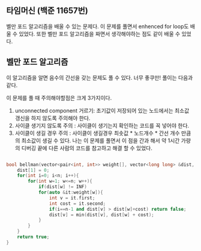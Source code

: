 ## 타임머신 (백준 11657번)

벨만 포드 알고리즘을 배울 수 있는 문제다. 이 문제를 풀면서 enhenced for loop도 배울 수 있었다. 또한 벨만 포드 알고리즘을 짜면서 생각해야하는 점도 같이 배울 수 있었다.

## 벨만 포드 알고리즘
이 알고리즘을 알면 음수의 간선을 갖는 문제도 풀 수 있다. 너무 좋쿠만!
풀이는 다음과 같다.

이 문제를 풀 때 주의해야할점은 크게 3가지이다.
1. unconnected component 거르기: 초기값이 저장되어 있는 노드에서는 최소값 갱신을 하지 않도록 주의해야 한다. 
2. 사이클 생기지 않도록 주의 : 사이클이 생기는지 확인하는 코드를 꼭 넣어야 한다.
3. 사이클이 생길 경우 주의 : 사이클이 생길경우 최솟값 * 노드개수 * 간선 개수 만큼의 최소값이 생길 수 있다. 나는 이 문제를 풀면서 이 점을 간과 해서 약 1시간 가량의 디버깅 끝에 다른 사람의 코드를 참고하고 해결 할 수 있었다.


``` cpp

bool bellman(vector<pair<int, int>> weight[], vector<long long> &dist, int n){
    dist[1] = 0;
    for(int i=0; i<n; i++){
        for(int w=1; w<=n; w++){
            if(dist[w] != INF)
            for(auto &it:weight[w]){
                int v = it.first;
                int cost = it.second;
                if(i==n-1 and dist[v] > dist[w]+cost) return false;
                dist[v] = min(dist[v], dist[w] + cost);
            }
        }
    }  
    return true;
}

```
